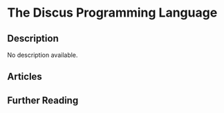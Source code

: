 # The Discus Programming Language

## Description

No description available.

## Articles

## Further Reading